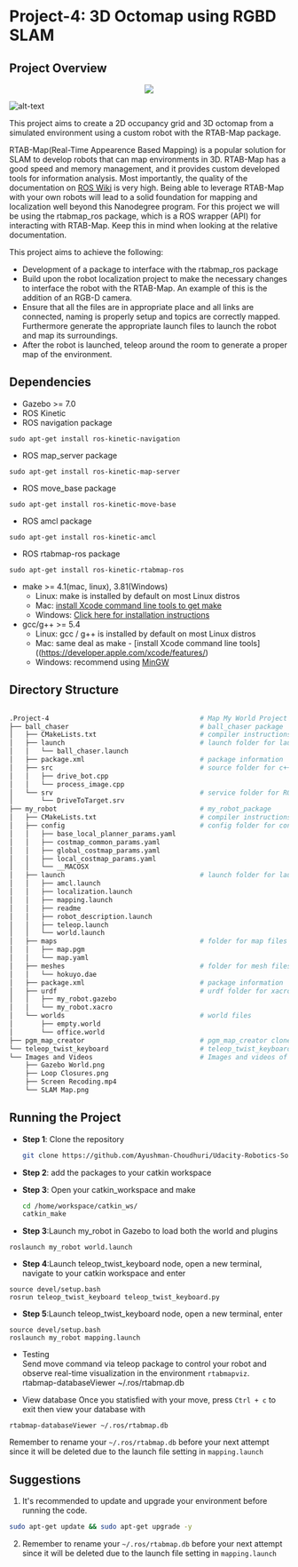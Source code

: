 
# Project-4: 3D Octomap using RGBD SLAM

## Project Overview

<p align="center">
<img align="center" src="https://github.com/Ayushman-Choudhuri/Udacity-Robotics-Software-Engineer-Nanodegree/blob/main/Project-4/Images%20and%20Videos/demo.gif">
</p>

![alt-text](https://github.com/Ayushman-Choudhuri/Udacity-Robotics-Software-Engineer-Nanodegree/blob/main/Project-4/Images%20and%20Videos/Loop%20Closures.png)

This project aims to create a 2D occupancy grid and 3D octomap from a simulated environment using a custom robot with the RTAB-Map package. 

RTAB-Map(Real-Time Appearence Based Mapping) is a popular solution for SLAM to develop robots that can map environments in 3D. RTAB-Map has a good speed and 
memory management, and it provides  custom developed tools for information analysis. Most importantly, the quality of the documentation on [ROS Wiki](http://wiki.ros.org/rtabmap_ros) is very high. Being able to leverage RTAB-Map with your own robots will lead to a solid foundation for mapping and localization well beyond this Nanodegree program.
For this project we will be using the rtabmap_ros package, which is a ROS wrapper (API) for interacting with RTAB-Map. Keep this in mind when looking at the relative documentation.

This project aims to achieve the following: 

* Development of a package to interface with the rtabmap_ros package
* Build upon the robot localization project to make the necessary changes to interface the robot with the RTAB-Map. An example of this is the addition of an RGB-D camera. 
* Ensure that all the files are in appropriate place and all links are connected, naming is properly setup and topics are correctly mapped. Furthermore generate the appropriate launch files to launch the robot and map its surroundings. 
* After the robot is launched, teleop around the room to generate a proper map of the environment. 


## Dependencies

* Gazebo >= 7.0  
* ROS Kinetic  
* ROS navigation package  
```
sudo apt-get install ros-kinetic-navigation
```
* ROS map_server package  
```
sudo apt-get install ros-kinetic-map-server
```
* ROS move_base package  
```
sudo apt-get install ros-kinetic-move-base
```
* ROS amcl package  
```
sudo apt-get install ros-kinetic-amcl
```
* ROS rtabmap-ros package  
```
sudo apt-get install ros-kinetic-rtabmap-ros
``` 

* make >= 4.1(mac, linux), 3.81(Windows)
  * Linux: make is installed by default on most Linux distros
  * Mac: [install Xcode command line tools to get make](https://developer.apple.com/xcode/features/)
  * Windows: [Click here for installation instructions](http://gnuwin32.sourceforge.net/packages/make.htm)
* gcc/g++ >= 5.4
  * Linux: gcc / g++ is installed by default on most Linux distros
  * Mac: same deal as make - [install Xcode command line tools]((https://developer.apple.com/xcode/features/)
  * Windows: recommend using [MinGW](http://www.mingw.org/)

## Directory Structure

``` bash 

.Project-4                                      # Map My World Project
├── ball_chaser                                 # ball_chaser package
│   ├── CMakeLists.txt                          # compiler instructions
│   ├── launch                                  # launch folder for launch files
│   │   └── ball_chaser.launch
│   ├── package.xml                             # package information
│   ├── src                                     # source folder for c++ scripts
│   │   ├── drive_bot.cpp
│   │   └── process_image.cpp
│   └── srv                                     # service folder for ROS services
│       └── DriveToTarget.srv
├── my_robot                                    # my_robot_package
│   ├── CMakeLists.txt                          # compiler instructions
│   ├── config                                  # config folder for configuration files
│   │   ├── base_local_planner_params.yaml
│   │   ├── costmap_common_params.yaml
│   │   ├── global_costmap_params.yaml
│   │   ├── local_costmap_params.yaml
│   │   └── __MACOSX
│   ├── launch                                  # launch folder for launch files
│   │   ├── amcl.launch
│   │   ├── localization.launch
│   │   ├── mapping.launch
│   │   ├── readme
│   │   ├── robot_description.launch
│   │   ├── teleop.launch
│   │   └── world.launch
│   ├── maps                                    # folder for map files
│   │   ├── map.pgm
│   │   └── map.yaml
│   ├── meshes                                  # folder for mesh files
│   │   └── hokuyo.dae
│   ├── package.xml                             # package information
│   ├── urdf                                    # urdf folder for xacro files 
│   │   ├── my_robot.gazebo
│   │   └── my_robot.xacro
│   └── worlds                                  # world files
│       ├── empty.world
│       └── office.world
├── pgm_map_creator                             # pgm_map_creator cloned repo
└── teleop_twist_keyboard                       # teleop_twist_keyboard cloned repo
└── Images and Videos                           # Images and videos of the project
    ├── Gazebo World.png
    ├── Loop Closures.png
    ├── Screen Recoding.mp4
    └── SLAM Map.png


```
## Running the Project

* **Step 1**: Clone the repository
  ```bash
  git clone https://github.com/Ayushman-Choudhuri/Udacity-Robotics-Software-Engineer-Nanodegree
  ```
* **Step 2**: add the packages to your catkin workspace 

* **Step 3**: Open your catkin_workspace and make
  ```bash
  cd /home/workspace/catkin_ws/
  catkin_make
  ```

* **Step 3**:Launch my_robot in Gazebo to load both the world and plugins  
```
roslaunch my_robot world.launch
```  
* **Step 4**:Launch teleop_twist_keyboard node, open a new terminal, navigate to your catkin workspace and enter  
```
source devel/setup.bash
rosrun teleop_twist_keyboard teleop_twist_keyboard.py
```  
* **Step 5**:Launch teleop_twist_keyboard node, open a new terminal, enter  
```
source devel/setup.bash
roslaunch my_robot mapping.launch
```  
* Testing  
Send move command via teleop package to control your robot and observe real-time visualization in the environment `rtabmapviz`.  
rtabmap-databaseViewer ~/.ros/rtabmap.db

* View database
Once you statisfied with your move, press `Ctrl + c` to exit then view your database with
```
rtabmap-databaseViewer ~/.ros/rtabmap.db
```
Remember to rename your `~/.ros/rtabmap.db` before your next attempt since it will be deleted due to the launch file setting in `mapping.launch`

## Suggestions

1. It's recommended to update and upgrade your environment before running the code.  
```bash
sudo apt-get update && sudo apt-get upgrade -y
```
2. Remember to rename your `~/.ros/rtabmap.db` before your next attempt since it will be deleted due to the launch file setting in `mapping.launch`
